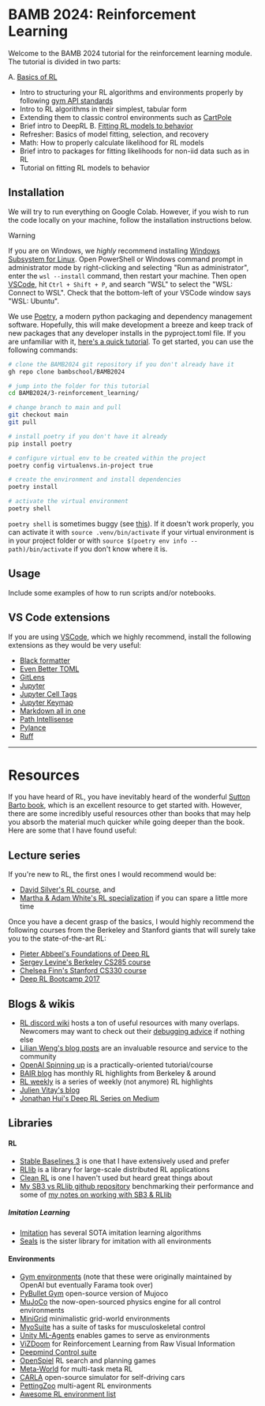 # BAMB 2024: Reinforcement Learning

Welcome to the BAMB 2024 tutorial for the reinforcement learning module. The tutorial is divided in two parts:

A. [Basics of RL](3A_RL-basics)
   - Intro to structuring your RL algorithms and environments properly by following [gym API standards](https://github.com/Farama-Foundation/Gymnasium?tab=readme-ov-file#api)
   - Intro to RL algorithms in their simplest, tabular form
   - Extending them to classic control environments such as [CartPole](https://gymnasium.farama.org/environments/classic_control/cart_pole/)
   - Brief intro to DeepRL
B. [Fitting RL models to behavior](3B_fitting-RL-models)
   - Refresher: Basics of model fitting, selection, and recovery
   - Math: How to properly calculate likelihood for RL models
   - Brief intro to packages for fitting likelihoods for non-iid data such as in RL
   - Tutorial on fitting RL models to behavior

## Installation

We will try to run everything on Google Colab. However, if you wish to run the code locally on your machine, follow the installation instructions below.

> [!WARNING]
> If you are on Windows, we *highly* recommend installing [Windows Subsystem for Linux](https://learn.microsoft.com/en-us/windows/wsl/install). Open PowerShell or Windows command prompt in administrator mode by right-clicking and selecting "Run as administrator", enter the ```wsl --install``` command, then restart your machine. Then open [VSCode](https://code.visualstudio.com/Download), hit `Ctrl + Shift + P`, and search "WSL" to select the "WSL: Connect to WSL". Check that the bottom-left of your VSCode window says "WSL: Ubuntu".

We use [Poetry](https://python-poetry.org/), a modern python packaging and dependency management software. Hopefully, this will make development a breeze and keep track of new packages that any developer installs in the pyproject.toml file. If you are unfamiliar with it, [here's a quick tutorial](https://www.youtube.com/watch?v=0f3moPe_bhk). To get started, you can use the following commands:

```sh
# clone the BAMB2024 git repository if you don't already have it
gh repo clone bambschool/BAMB2024

# jump into the folder for this tutorial
cd BAMB2024/3-reinforcement_learning/

# change branch to main and pull
git checkout main
git pull

# install poetry if you don't have it already
pip install poetry

# configure virtual env to be created within the project
poetry config virtualenvs.in-project true

# create the environment and install dependencies
poetry install

# activate the virtual environment
poetry shell
```

`poetry shell` is sometimes buggy (see [this](https://stackoverflow.com/questions/60580332/poetry-virtual-environment-already-activated)). If it doesn't work properly, you can activate it with `source .venv/bin/activate` if your virtual environment is in your project folder or with `source $(poetry env info --path)/bin/activate` if you don't know where it is.

## Usage

Include some examples of how to run scripts and/or notebooks.

## VS Code extensions

If you are using [VSCode](https://code.visualstudio.com/Download), which we highly recommend, install the following extensions as they would be very useful:

- [Black formatter](https://marketplace.visualstudio.com/items?itemName=ms-python.black-formatter)
- [Even Better TOML](https://marketplace.visualstudio.com/items?itemName=tamasfe.even-better-toml)
- [GitLens](https://marketplace.visualstudio.com/items?itemName=eamodio.gitlens)
- [Jupyter](https://marketplace.visualstudio.com/items?itemName=ms-toolsai.jupyter)
- [Jupyter Cell Tags](https://marketplace.visualstudio.com/items?itemName=ms-toolsai.vscode-jupyter-cell-tags)
- [Jupyter Keymap](https://marketplace.visualstudio.com/items?itemName=ms-toolsai.jupyter-keymap)
- [Markdown all in one](https://marketplace.visualstudio.com/items?itemName=yzhang.markdown-all-in-one)
- [Path Intellisense](https://marketplace.visualstudio.com/items?itemName=christian-kohler.path-intellisense)
- [Pylance](https://marketplace.visualstudio.com/items?itemName=ms-python.vscode-pylance)
- [Ruff](https://marketplace.visualstudio.com/items?itemName=charliermarsh.ruff)

--- 

# Resources

If you have heard of RL, you have inevitably heard of the wonderful [Sutton Barto book](http://incompleteideas.net/book/RLbook2020.pdf), which is an excellent resource to get started with. However, there are some incredibly useful resources other than books that may help you absorb the material much quicker while going deeper than the book. Here are some that I have found useful:

## Lecture series

If you're new to RL, the first ones I would recommend would be:

- [David Silver's RL course](https://youtube.com/playlist?list=PLzuuYNsE1EZAXYR4FJ75jcJseBmo4KQ9-), and
- [Martha & Adam White's RL specialization](https://www.coursera.org/specializations/reinforcement-learning#courses) if you can spare a little more time

Once you have a decent grasp of the basics, I would highly recommend the following courses from the Berkeley and Stanford giants that will surely take you to the state-of-the-art RL:

- [Pieter Abbeel's Foundations of Deep RL](https://youtube.com/playlist?list=PLwRJQ4m4UJjNymuBM9RdmB3Z9N5-0IlY0)
- [Sergey Levine's Berkeley CS285 course](https://youtube.com/playlist?list=PL_iWQOsE6TfURIIhCrlt-wj9ByIVpbfGc)
- [Chelsea Finn's Stanford CS330 course](https://youtube.com/playlist?list=PLoROMvodv4rMIJ-TvblAIkw28Wxi27B36)
- [Deep RL Bootcamp 2017](https://www.youtube.com/playlist?list=PLXoDfcPNqdnkdhRCrCCdVUOtKOwuBhJdF)

## Blogs & wikis

- [RL discord wiki](https://github.com/andyljones/reinforcement-learning-discord-wiki/wiki) hosts a ton of useful resources with many overlaps. Newcomers may want to check out their [debugging advice](https://github.com/andyljones/reinforcement-learning-discord-wiki/wiki#debugging-advice) if nothing else
- [Lilian Weng's blog posts](https://lilianweng.github.io/archives/) are an invaluable resource and service to the community
- [OpenAI Spinning up](https://spinningup.openai.com/en/latest/) is a practically-oriented tutorial/course
- [BAIR blog](https://bair.berkeley.edu/blog/about/) has monthly RL highlights from Berkeley & around
- [RL weekly](https://v1.endtoend.ai/rl-weekly/ "https://v1.endtoend.ai/rl-weekly/") is a series of weekly (not anymore) RL highlights
- [Julien Vitay's blog](https://julien-vitay.net/deeprl/)
- [Jonathan Hui's Deep RL Series on Medium](https://jonathan-hui.medium.com/rl-deep-reinforcement-learning-series-833319a95530)

## Libraries

#### RL

- [Stable Baselines 3](https://github.com/DLR-RM/stable-baselines3) is one that I have extensively used and prefer
- [RLlib](https://docs.ray.io/en/latest/rllib/index.html) is a library for large-scale distributed RL applications
- [Clean RL](https://github.com/vwxyzjn/cleanrl) is one I haven't used but heard great things about
- [My SB3 vs RLlib github repository](https://github.com/nisheetpatel/sb3-vs-rllib) benchmarking their performance and some of [my notes on working with SB3 & RLlib](https://github.com/nisheetpatel/sb3-vs-rllib/blob/main/docs/notes_sb3_vs_rllib.md)

##### Imitation Learning

- [Imitation](https://github.com/HumanCompatibleAI/imitation) has several SOTA imitation learning algorithms
- [Seals](https://github.com/HumanCompatibleAI/seals) is the sister library for imitation with all environments

#### Environments

- [Gym environments](https://gymnasium.farama.org/) (note that these were originally maintained by OpenAI but eventually Farama took over)
- [PyBullet Gym](https://github.com/benelot/pybullet-gym) open-source version of Mujoco
- [MuJoCo](https://github.com/deepmind/mujoco) the now-open-sourced physics engine for all control environments
- [MiniGrid](https://github.com/maximecb/gym-minigrid) minimalistic grid-world environments
- [MyoSuite](https://github.com/facebookresearch/myosuite) has a suite of tasks for musculoskeletal control
- [Unity ML-Agents](https://github.com/Unity-Technologies/ml-agents) enables games to serve as environments
- [ViZDoom](https://github.com/mwydmuch/ViZDoom) for Reinforcement Learning from Raw Visual Information
- [Deepmind Control suite](https://github.com/deepmind/dm_control)
- [OpenSpiel](https://github.com/deepmind/open_spiel) RL search and planning games
- [Meta-World](https://meta-world.github.io/) for multi-task meta RL
- [CARLA](http://carla.org/) open-source simulator for self-driving cars
- [PettingZoo](https://www.pettingzoo.ml/) multi-agent RL environments
- [Awesome RL environment list](https://github.com/clvrai/awesome-rl-envs)